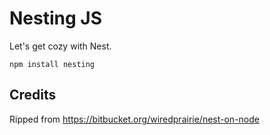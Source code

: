 # Nesting JS #

Let's get cozy with Nest.

    npm install nesting

## Credits ##

Ripped from https://bitbucket.org/wiredprairie/nest-on-node